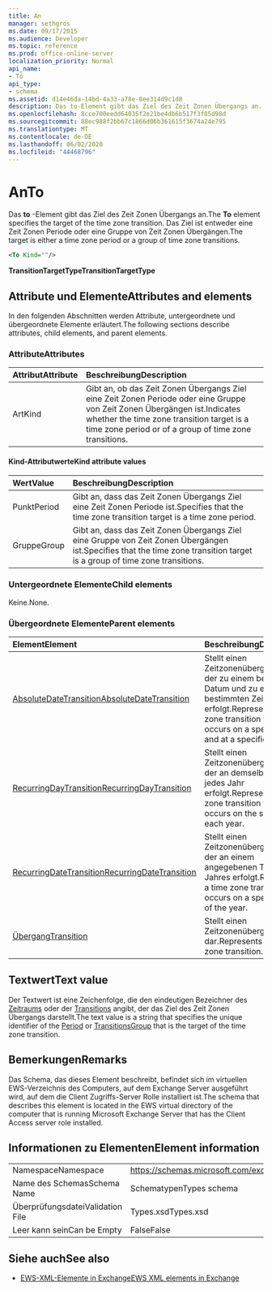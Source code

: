 ```yaml
---
title: An
manager: sethgros
ms.date: 09/17/2015
ms.audience: Developer
ms.topic: reference
ms.prod: office-online-server
localization_priority: Normal
api_name:
- To
api_type:
- schema
ms.assetid: d14e46da-14bd-4a33-a78e-8ee314d9c1d8
description: Das to-Element gibt das Ziel des Zeit Zonen Übergangs an. Das Ziel ist entweder eine Zeit Zonen Periode oder eine Gruppe von Zeit Zonen Übergängen.
ms.openlocfilehash: 8cce700eedd64035f2e21be4db6b517f3f85d98d
ms.sourcegitcommit: 88ec988f2bb67c1866d06b361615f3674a24e795
ms.translationtype: MT
ms.contentlocale: de-DE
ms.lasthandoff: 06/02/2020
ms.locfileid: "44468796"
---
```

# <a name="to"></a><span data-ttu-id="31d5a-104">An</span><span class="sxs-lookup"><span data-stu-id="31d5a-104">To</span></span>

<span data-ttu-id="31d5a-105">Das **to** -Element gibt das Ziel des Zeit Zonen Übergangs an.</span><span class="sxs-lookup"><span data-stu-id="31d5a-105">The **To** element specifies the target of the time zone transition.</span></span> <span data-ttu-id="31d5a-106">Das Ziel ist entweder eine Zeit Zonen Periode oder eine Gruppe von Zeit Zonen Übergängen.</span><span class="sxs-lookup"><span data-stu-id="31d5a-106">The target is either a time zone period or a group of time zone transitions.</span></span> 
  
```xml
<To Kind=""/>
```

 <span data-ttu-id="31d5a-107">**TransitionTargetType**</span><span class="sxs-lookup"><span data-stu-id="31d5a-107">**TransitionTargetType**</span></span>
## <a name="attributes-and-elements"></a><span data-ttu-id="31d5a-108">Attribute und Elemente</span><span class="sxs-lookup"><span data-stu-id="31d5a-108">Attributes and elements</span></span>

<span data-ttu-id="31d5a-109">In den folgenden Abschnitten werden Attribute, untergeordnete und übergeordnete Elemente erläutert.</span><span class="sxs-lookup"><span data-stu-id="31d5a-109">The following sections describe attributes, child elements, and parent elements.</span></span>
  
### <a name="attributes"></a><span data-ttu-id="31d5a-110">Attribute</span><span class="sxs-lookup"><span data-stu-id="31d5a-110">Attributes</span></span>

|<span data-ttu-id="31d5a-111">**Attribut**</span><span class="sxs-lookup"><span data-stu-id="31d5a-111">**Attribute**</span></span>|<span data-ttu-id="31d5a-112">**Beschreibung**</span><span class="sxs-lookup"><span data-stu-id="31d5a-112">**Description**</span></span>|
|:-----|:-----|
|<span data-ttu-id="31d5a-113">Art</span><span class="sxs-lookup"><span data-stu-id="31d5a-113">Kind</span></span>  <br/> |<span data-ttu-id="31d5a-114">Gibt an, ob das Zeit Zonen Übergangs Ziel eine Zeit Zonen Periode oder eine Gruppe von Zeit Zonen Übergängen ist.</span><span class="sxs-lookup"><span data-stu-id="31d5a-114">Indicates whether the time zone transition target is a time zone period or of a group of time zone transitions.</span></span>  <br/> |
   
#### <a name="kind-attribute-values"></a><span data-ttu-id="31d5a-115">Kind-Attributwerte</span><span class="sxs-lookup"><span data-stu-id="31d5a-115">Kind attribute values</span></span>

|<span data-ttu-id="31d5a-116">**Wert**</span><span class="sxs-lookup"><span data-stu-id="31d5a-116">**Value**</span></span>|<span data-ttu-id="31d5a-117">**Beschreibung**</span><span class="sxs-lookup"><span data-stu-id="31d5a-117">**Description**</span></span>|
|:-----|:-----|
|<span data-ttu-id="31d5a-118">Punkt</span><span class="sxs-lookup"><span data-stu-id="31d5a-118">Period</span></span>  <br/> |<span data-ttu-id="31d5a-119">Gibt an, dass das Zeit Zonen Übergangs Ziel eine Zeit Zonen Periode ist.</span><span class="sxs-lookup"><span data-stu-id="31d5a-119">Specifies that the time zone transition target is a time zone period.</span></span>  <br/> |
|<span data-ttu-id="31d5a-120">Gruppe</span><span class="sxs-lookup"><span data-stu-id="31d5a-120">Group</span></span>  <br/> |<span data-ttu-id="31d5a-121">Gibt an, dass das Zeit Zonen Übergangs Ziel eine Gruppe von Zeit Zonen Übergängen ist.</span><span class="sxs-lookup"><span data-stu-id="31d5a-121">Specifies that the time zone transition target is a group of time zone transitions.</span></span>  <br/> |
   
### <a name="child-elements"></a><span data-ttu-id="31d5a-122">Untergeordnete Elemente</span><span class="sxs-lookup"><span data-stu-id="31d5a-122">Child elements</span></span>

<span data-ttu-id="31d5a-123">Keine.</span><span class="sxs-lookup"><span data-stu-id="31d5a-123">None.</span></span>
  
### <a name="parent-elements"></a><span data-ttu-id="31d5a-124">Übergeordnete Elemente</span><span class="sxs-lookup"><span data-stu-id="31d5a-124">Parent elements</span></span>

|<span data-ttu-id="31d5a-125">**Element**</span><span class="sxs-lookup"><span data-stu-id="31d5a-125">**Element**</span></span>|<span data-ttu-id="31d5a-126">**Beschreibung**</span><span class="sxs-lookup"><span data-stu-id="31d5a-126">**Description**</span></span>|
|:-----|:-----|
|[<span data-ttu-id="31d5a-127">AbsoluteDateTransition</span><span class="sxs-lookup"><span data-stu-id="31d5a-127">AbsoluteDateTransition</span></span>](absolutedatetransition.md) <br/> |<span data-ttu-id="31d5a-128">Stellt einen Zeitzonenübergang dar, der zu einem bestimmten Datum und zu einem bestimmten Zeitpunkt erfolgt.</span><span class="sxs-lookup"><span data-stu-id="31d5a-128">Represents a time zone transition that occurs on a specific date and at a specific time.</span></span>  <br/> |
|[<span data-ttu-id="31d5a-129">RecurringDayTransition</span><span class="sxs-lookup"><span data-stu-id="31d5a-129">RecurringDayTransition</span></span>](recurringdaytransition.md) <br/> |<span data-ttu-id="31d5a-130">Stellt einen Zeitzonenübergang dar, der an demselben Tag jedes Jahr erfolgt.</span><span class="sxs-lookup"><span data-stu-id="31d5a-130">Represents a time zone transition that occurs on the same day each year.</span></span>  <br/> |
|[<span data-ttu-id="31d5a-131">RecurringDateTransition</span><span class="sxs-lookup"><span data-stu-id="31d5a-131">RecurringDateTransition</span></span>](recurringdatetransition.md) <br/> |<span data-ttu-id="31d5a-132">Stellt einen Zeitzonenübergang dar, der an einem angegebenen Tag des Jahres erfolgt.</span><span class="sxs-lookup"><span data-stu-id="31d5a-132">Represents a time zone transition that occurs on a specified day of the year.</span></span>  <br/> |
|[<span data-ttu-id="31d5a-133">Übergang</span><span class="sxs-lookup"><span data-stu-id="31d5a-133">Transition</span></span>](transition.md) <br/> |<span data-ttu-id="31d5a-134">Stellt einen Zeitzonenübergang dar.</span><span class="sxs-lookup"><span data-stu-id="31d5a-134">Represents a time zone transition.</span></span>  <br/> |
   
## <a name="text-value"></a><span data-ttu-id="31d5a-135">Textwert</span><span class="sxs-lookup"><span data-stu-id="31d5a-135">Text value</span></span>

<span data-ttu-id="31d5a-136">Der Textwert ist eine Zeichenfolge, die den eindeutigen Bezeichner des [Zeitraums](period.md) oder der [Transitions](transitionsgroup.md) angibt, der das Ziel des Zeit Zonen Übergangs darstellt.</span><span class="sxs-lookup"><span data-stu-id="31d5a-136">The text value is a string that specifies the unique identifier of the [Period](period.md) or [TransitionsGroup](transitionsgroup.md) that is the target of the time zone transition.</span></span> 
  
## <a name="remarks"></a><span data-ttu-id="31d5a-137">Bemerkungen</span><span class="sxs-lookup"><span data-stu-id="31d5a-137">Remarks</span></span>

<span data-ttu-id="31d5a-138">Das Schema, das dieses Element beschreibt, befindet sich im virtuellen EWS-Verzeichnis des Computers, auf dem Exchange Server ausgeführt wird, auf dem die Client Zugriffs-Server Rolle installiert ist.</span><span class="sxs-lookup"><span data-stu-id="31d5a-138">The schema that describes this element is located in the EWS virtual directory of the computer that is running Microsoft Exchange Server that has the Client Access server role installed.</span></span>
  
## <a name="element-information"></a><span data-ttu-id="31d5a-139">Informationen zu Elementen</span><span class="sxs-lookup"><span data-stu-id="31d5a-139">Element information</span></span>

|||
|:-----|:-----|
|<span data-ttu-id="31d5a-140">Namespace</span><span class="sxs-lookup"><span data-stu-id="31d5a-140">Namespace</span></span>  <br/> |https://schemas.microsoft.com/exchange/services/2006/types  <br/> |
|<span data-ttu-id="31d5a-141">Name des Schemas</span><span class="sxs-lookup"><span data-stu-id="31d5a-141">Schema Name</span></span>  <br/> |<span data-ttu-id="31d5a-142">Schematypen</span><span class="sxs-lookup"><span data-stu-id="31d5a-142">Types schema</span></span>  <br/> |
|<span data-ttu-id="31d5a-143">Überprüfungsdatei</span><span class="sxs-lookup"><span data-stu-id="31d5a-143">Validation File</span></span>  <br/> |<span data-ttu-id="31d5a-144">Types.xsd</span><span class="sxs-lookup"><span data-stu-id="31d5a-144">Types.xsd</span></span>  <br/> |
|<span data-ttu-id="31d5a-145">Leer kann sein</span><span class="sxs-lookup"><span data-stu-id="31d5a-145">Can be Empty</span></span>  <br/> |<span data-ttu-id="31d5a-146">False</span><span class="sxs-lookup"><span data-stu-id="31d5a-146">False</span></span>  <br/> |
   
## <a name="see-also"></a><span data-ttu-id="31d5a-147">Siehe auch</span><span class="sxs-lookup"><span data-stu-id="31d5a-147">See also</span></span>



- [<span data-ttu-id="31d5a-148">EWS-XML-Elemente in Exchange</span><span class="sxs-lookup"><span data-stu-id="31d5a-148">EWS XML elements in Exchange</span></span>](ews-xml-elements-in-exchange.md)

